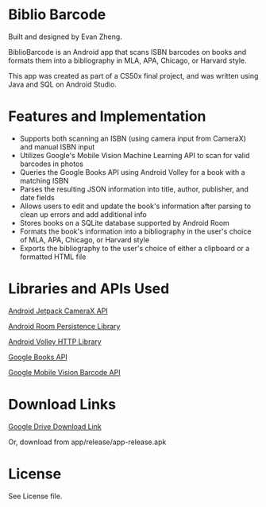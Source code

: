 # Biblio Barcode

Built and designed by Evan Zheng.

BiblioBarcode is an Android app that scans ISBN barcodes on books and formats them into a bibliography in MLA, APA, Chicago, or Harvard style.

This app was created as part of a CS50x final project, and was written using Java and SQL on Android Studio.

# Features and Implementation

- Supports both scanning an ISBN (using camera input from CameraX) and manual ISBN input
- Utilizes Google's Mobile Vision Machine Learning API to scan for valid barcodes in photos
- Queries the Google Books API using Android Volley for a book with a matching ISBN
- Parses the resulting JSON information into title, author, publisher, and date fields
- Allows users to edit and update the book's information after parsing to clean up errors and add additional info
- Stores books on a SQLite database supported by Android Room
- Formats the book's information into a bibliography in the user's choice of MLA, APA, Chicago, or Harvard style
- Exports the bibliography to the user's choice of either a clipboard or a formatted HTML file

# Libraries and APIs Used

[Android Jetpack CameraX API](https://developer.android.com/jetpack/androidx/releases/camera)

[Android Room Persistence Library](https://developer.android.com/topic/libraries/architecture/room)

[Android Volley HTTP Library](https://developer.android.com/training/volley)

[Google Books API](https://developers.google.com/books/docs/overview)

[Google Mobile Vision Barcode API](https://developers.google.com/vision/android/barcodes-overview)


# Download Links

[Google Drive Download Link](https://drive.google.com/file/d/1enPOnjjho_Nqh5FSjLK7dxPgWcaLpsSx/view?usp=sharing)

Or, download from app/release/app-release.apk

# License

See License file.


